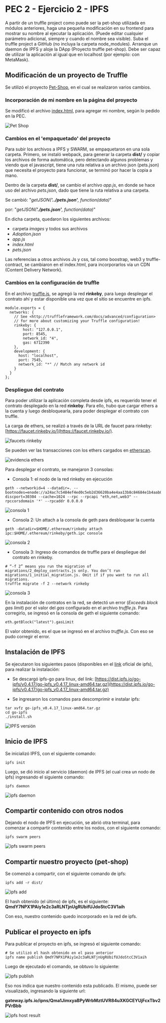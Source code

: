 # PEC 2 - Ejercicio 2 - IPFS

A partir de un truffle project como puede ser la pet-shop utilizada en módulos anteriores, haga una pequeña modificación en su frontend para mostrar su nombre al ejecutar la aplicación. (Puede editar cualquier parámetro adicional, siempre y cuando el nombre sea visible). Suba el truffle project a GitHub (no incluya la carpeta node_modules). Arranque un daemon de IPFS y aloje la DApp (Proyecto truffle pet-shop). Debe ser capaz de utilizar la aplicación al igual que en localhost (por ejemplo: con MetaMask). 



## Modificación de un proyecto de Truffle

Se utilizó el proyecto [Pet-Shop](https://github.com/dappsar/uah/tree/master/pet-shop-tutorial), en el cual se realizaron varios cambios.

### Incorporación de mi nombre en la página del proyecto

Se modificó el archivo [index.html](https://github.com/dappsar/uah/blob/master/pet-shop-tutorial/src/index.html), para agregar mi nombre, según lo pedido en la PEC.


![Pet Shop](images/pet-shop-nombre.png?raw=true "Pet Shop")

### Cambios en el 'empaquetado' del proyecto

Para subir los archivos a IPFS y SWARM, se empaquetaron en una sola carpeta.  Primero, se instaló webpack, para generar la carpeta **dist/** y copiar los archivos de forma automática, pero detectando algunos problemas y viendo que el javascript, tiene una ruta relativa a un archivo json (pets.json) que necesita el proyecto para funcionar, se terminó por hacer la copia a mano.

Dentro de la carpeta **dist/**, se cambio el archivo *app.js*, en donde se hace uso del archivo *pets.json*, dado que tiene la ruta relativa a una carpeta.  

Se cambió:
"*getJSON(**'../pets.json'**, function(data)*" 

por:
"*getJSON(**'./pets.json'**, function(data)*"

En dicha carpeta, quedaron los siguientes archivos:

* carpeta *images* y todos sus archivos
* *Adoption.json*
* *app.js*
* *index.html*
* *pets.json*

Las referencias a otros archivos Js y css, tal como boostrap, web3 y truffle-contract, se cambiaron en el index.html, para incorporarlos vía un CDN (Content Delivery Network).

### Cambios en la configuración de truffle

En el archivo [truffle.js](../../pet-shop-tutorial/truffle.js), se agregó la red **rinkeby**, para luego desplegar el contrato ahí y estar disponible una vez que el sitio se encuentre en ipfs.


```
module.exports = {
  networks: {
    // See <http://truffleframework.com/docs/advanced/configuration>
    // for more about customizing your Truffle configuration!
    rinkeby: {
        host: "127.0.0.1",
        port: 8545,
        network_id: "4",
        gas: 6712390
    },
    development: {
      host: "localhost",
      port: 7545,
      network_id: "*" // Match any network id
    }
  }
};
```

### Despliegue del contrato

Para poder utilizar la aplicación completa desde ipfs, es requerido tener el contrato desplegado en la red **rinkeby**. Para ello, hubo que cargar ethers a la cuenta y luego desbloquearla, para poder desplegar el contrato con truffle. 

La carga de ethers, se realizó a través de la URL de faucet para rinkeby: [https://faucet.rinkeby.io/](https://faucet.rinkeby.io/).

![faucets rinkeby](images/address-ethers.png?raw=true "faucets rinkeby")

Se pueden ver las transacciones con los ethers cargados en [etherscan](https://rinkeby.etherscan.io/address/0x7b51bfdd0fc002981eaf6529726adba44482d0f9).

![evidencia ethers](images/account-faucet-ethers.png?raw=true "evidencia ethers")


Para desplegar el contrato, se manejaron 3 consolas:

* Consola 1: el nodo de la red rinkeby en ejecución

```
geth --networkid=4 --datadir=. --bootnodes=enode://a24ac7c5484ef4ed0c5eb2d36620ba4e4aa13b8c84684e1b4aab0cebea2ae45cb4d375b77eab56516d34bfbd3c1a833fc51296ff084b770b94fb9028c4d25ccf@52.169.42.101:30303?discport=30304 --cache=1024 --rpc --rpcapi "eth,net,web3" --rpccorsdomain '*' --rpcaddr 0.0.0.0
```

![consola 1](images/consola1.png?raw=true "consola 1")

* Consola 2: Un attach a la consola de geth para desbloquear la cuenta

```
geth -datadir=$HOME/.ethereum/rinkeby attach ipc:$HOME/.ethereum/rinkeby/geth.ipc console
```

![consola 2](images/consola2.png?raw=true "consola 2") 

* Consola 3: Ingreso de comandos de truffle para el despliegue del contrato en rinkeby.

```
# “-f 2” means you run the migration of migrations/2_deploy_contracts.js only. You don’t run migrations/1_initial_migration.js. Omit if if you want to run all migrations.
truffle migrate -f 2 --network rinkeby
```

![consola 3](images/consola3.png?raw=true "consola 3")

En la instalación de contratos en la red, se detectó un error (*Exceeds block gas limit*) por el valor del *gas* configurado en el archivo *truffle.js*. Para corregirlo, se ingresó en la consola de geth el siguiente comando:

```
eth.getBlock("latest").gasLimit
```
El valor obtenido, es el que se ingresó en el archivo *truffle.js*.
Con eso se pudo corregir el error.


## Instalación de IPFS

Se ejecutaron los siguientes pasos (disponibles en el [link](https://docs.ipfs.io/introduction/install/) oficial de ipfs), para realizar la instalación:

* Se descargó ipfs-go para linux, del link: [https://dist.ipfs.io/go-ipfs/v0.4.17/go-ipfs_v0.4.17_linux-amd64.tar.gz](https://dist.ipfs.io/go-ipfs/v0.4.17/go-ipfs_v0.4.17_linux-amd64.tar.gz)

* Se ingresaron los comandos para descomprimir e instalar ipfs:
```
tar xvfz go-ipfs_v0.4.17_linux-amd64.tar.gz
cd go-ipfs
./install.sh
```

![IPFS versión](images/ipfs-version.png?raw=true "IPFS versión")


## Inicio de IPFS

Se inicializó IPFS, con el siguiente comando:

```
ipfs init
```

Luego, se dió inicio al servicio (daemon) de IPFS (el cual crea un nodo de ipfs) ingresando el siguiente comando:

```
ipfs daemon
```

![ipfs daemon](images/ipfs-daemon.png?raw=true "ipfs daemon")


## Compartir contenido con otros nodos

Dejando el nodo de IPFS en ejecución, se abrió otra terminal, para comenzar a compartir contenido entre los nodos, con el siguiente comando:

```
ipfs swarm peers
```

![ipfs swarm peers](images/ipfs-swarm-peers.png?raw=true "ipfs swarm peers")


## Compartir nuestro proyecto (pet-shop)

Se comenzó a compartir, con el siguiente comando de ipfs:

```
ipfs add -r dist/
```

![ipfs add](images/ipfs-add.png?raw=true "ipfs add")

El hash obtenido (el último) de ipfs, es el siguiente:
**QmdY7NPX1PAiy1e2c3aRLNTjnUgRUbifUJdoStcC3V1aih**

Con eso, nuestro contenido quedo incorporado en la red de ipfs. 

## Publicar el proyecto en ipfs

Para publicar el proyecto en ipfs, se ingresó el siguiente comando:

```
# Se utilizó el hash obtenido en el paso anterior
ipfs name publish QmdY7NPX1PAiy1e2c3aRLNTjnUgRUbifUJdoStcC3V1aih
```

Luego de ejecutado el comando, se obtuvo lo siguiente:

![ipfs publish](images/ipfs-publish.png?raw=true "ipfs publish")

Eso nos indica que nuestro contenido esta publicado. El mismo, puede ser visualizado, ingresando la siguiente url:

**gateway.ipfs.io/ipns/Qma1JimxyaBPyWrbMztUVR84uXKGCEYUjFcxTbv2PVrBbb**

![ipfs host result](images/ipfs-host-result.png?raw=true "ipfs host result")
